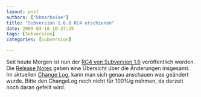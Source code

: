 ```yaml
---
layout: post
authors: ["khmarbaise"]
title: "Subversion 1.6.0 RC4 erschienen"
date: 2009-03-18 10:37:25
tags: [Subversion]
categories: [Subversion]

---
```

Seit heute Morgen ist nun der [RC4 von Subversion 1.6](http://subversion.tigris.org/ds/viewMessage.do?dsForumId=462&dsMessageId=1345448) veröffentlich worden. 
Die [Release Notes](http://subversion.tigris.org/svn_1.6_releasenotes.html) geben eine Übersicht über die Änderungen insgesamt. 
Im aktuellen [Change Log](http://svn.collab.net/repos/svn/trunk/CHANGES), kann man sich genau anschauen was geändert wurde. 
Bitte den ChangeLog noch nicht für 100%ig nehmen, da derzeit noch daran gefeilt wird.
